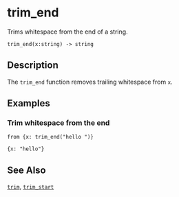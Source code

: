 # trim_end

Trims whitespace from the end of a string.

```tql
trim_end(x:string) -> string
```

## Description

The `trim_end` function removes trailing whitespace from `x`.

## Examples

### Trim whitespace from the end

```tql
from {x: trim_end("hello ")}
```

```tql
{x: "hello"}
```

## See Also

[`trim`](trim.md), [`trim_start`](trim_start.md)
